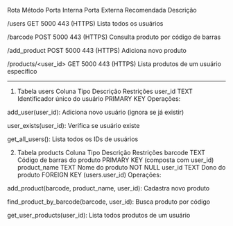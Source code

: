 
Rota	Método	Porta Interna	Porta Externa Recomendada	Descrição

/users	GET	5000	443 (HTTPS)	Lista todos os usuários

/barcode	POST	5000	443 (HTTPS)	Consulta produto por código de barras

/add_product	POST	5000	443 (HTTPS)	Adiciona novo produto

/products/<user_id>	GET	5000	443 (HTTPS)	Lista produtos de um usuário específico


----------


1. Tabela users
Coluna	Tipo	Descrição	Restrições
user_id	TEXT	Identificador único do usuário	PRIMARY KEY
Operações:

add_user(user_id): Adiciona novo usuário (ignora se já existir)

user_exists(user_id): Verifica se usuário existe

get_all_users(): Lista todos os IDs de usuários

2. Tabela products
Coluna	Tipo	Descrição	Restrições
barcode	TEXT	Código de barras do produto	PRIMARY KEY (composta com user_id)
product_name	TEXT	Nome do produto	NOT NULL
user_id	TEXT	Dono do produto	FOREIGN KEY (users.user_id)
Operações:

add_product(barcode, product_name, user_id): Cadastra novo produto

find_product_by_barcode(barcode, user_id): Busca produto por código

get_user_products(user_id): Lista todos produtos de um usuário
